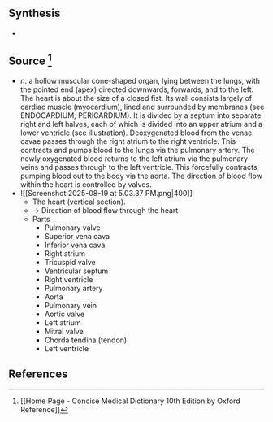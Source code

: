 ## Synthesis
- 
## Source [^1]
- $n$. a hollow muscular cone-shaped organ, lying between the lungs, with the pointed end (apex) directed downwards, forwards, and to the left. The heart is about the size of a closed fist. Its wall consists largely of cardiac muscle (myocardium), lined and surrounded by membranes (see ENDOCARDIUM; PERICARDIUM). It is divided by a septum into separate right and left halves, each of which is divided into an upper atrium and a lower ventricle (see illustration). Deoxygenated blood from the venae cavae passes through the right atrium to the right ventricle. This contracts and pumps blood to the lungs via the pulmonary artery. The newly oxygenated blood returns to the left atrium via the pulmonary veins and passes through to the left ventricle. This forcefully contracts, pumping blood out to the body via the aorta. The direction of blood flow within the heart is controlled by valves.
- ![[Screenshot 2025-08-19 at 5.03.37 PM.png|400]]
	- The heart (vertical section).
	- $\rightarrow$ Direction of blood flow through the heart
	- Parts
		- Pulmonary valve
		- Superior vena cava
		- Inferior vena cava
		- Right atrium
		- Tricuspid valve
		- Ventricular septum
		- Right ventricle
		- Pulmonary artery
		- Aorta
		- Pulmonary vein
		- Aortic valve
		- Left atrium
		- Mitral valve
		- Chorda tendina (tendon)
		- Left ventricle
## References

[^1]: [[Home Page - Concise Medical Dictionary 10th Edition by Oxford Reference]]